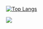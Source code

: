 <!--
### Hi there 👋

**alessandro-antonelli/alessandro-antonelli** is a ✨ _special_ ✨ repository because its `README.md` (this file) appears on your GitHub profile.

Here are some ideas to get you started:

- 🔭 I’m currently working on ...
- 🌱 I’m currently learning ...
- 👯 I’m looking to collaborate on ...
- 🤔 I’m looking for help with ...
- 💬 Ask me about ...
- 📫 How to reach me: ...
- 😄 Pronouns: ...
- ⚡ Fun fact: ...
-->
[![Top Langs](https://github-readme-stats.vercel.app/api/top-langs/?username=alessandro-antonelli&layout=compact&locale=it&langs_count=4&exclude_repo=PowerExplorer,PowerMediaPlayer)](https://github.com/anuraghazra/github-readme-stats)

![](https://visitor-badge.laobi.icu/badge?page_id=alessandro-antonelli)
